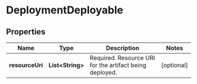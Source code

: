 
# DeploymentDeployable

## Properties
Name | Type | Description | Notes
------------ | ------------- | ------------- | -------------
**resourceUri** | **List&lt;String&gt;** | Required. Resource URI for the artifact being deployed. |  [optional]



